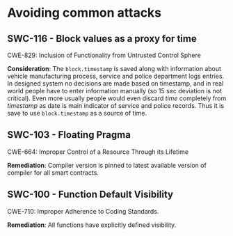 # Avoiding common attacks

## SWC-116 - Block values as a proxy for time

CWE-829: Inclusion of Functionality from Untrusted Control Sphere

**Consideration**: The `block.timestamp` is saved along with information about vehicle manufacturing process, service and police department logs entries. In designed system no decisions are made based on timestamp, and in real world people have to enter information manually (so 15 sec deviation is not critical). Even more usually people would even discard *time* completely from *timestamp* as date is main indicator of service and police records. Thus it is save to use `block.timestamp` as a source of time.

## SWC-103 - Floating Pragma

CWE-664: Improper Control of a Resource Through its Lifetime

**Remediation**: Compiler version is pinned to latest available version of compiler for all smart contracts.

## SWC-100 - Function Default Visibility

CWE-710: Improper Adherence to Coding Standards.

**Remediation**: All functions have explicitly defined visibility.

